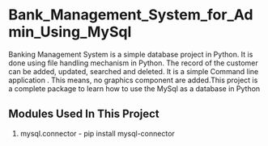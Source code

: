 # Bank_Management_System_for_Admin_Using_MySql
Banking Management System is a simple database project in Python. It is done using file handling mechanism in Python. The record of the customer can be added, updated, searched and deleted. It is a simple Command line application . This means, no graphics component are added.This project is a complete package to learn how to use the MySql as a database in Python
## Modules Used In This Project
1. mysql.connector - pip install mysql-connector
